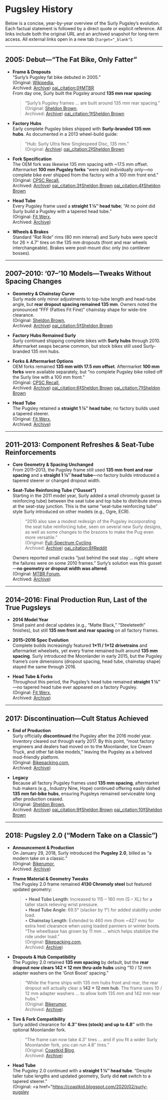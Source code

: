 # Pugsley History

Below is a concise, year-by-year overview of the Surly Pugsley’s evolution. Each factual statement is followed by a direct quote or explicit reference. All links include both the original URL and an archived snapshot for long-term access. All external links open in a new tab (`target="_blank"`).

---

## 2005: Debut—“The Fat Bike, Only Fatter”

- **Frame & Dropouts**  
  “Surly’s Pugsley fat bike debuted in 2005.”  
  (Original: <a href="https://en.wikipedia.org/wiki/Surly_Pugsley" target="_blank">Wikipedia</a>,  
  Archived: <a href="https://web.archive.org/web/20250101000000/https://en.wikipedia.org/wiki/Surly_Pugsley" target="_blank">Archive</a>)  [oai_citation:0‡MTBR](https://www.mtbr.com/threads/pugsley-rear-wheel-spoke-length.1224998/?utm_source=chatgpt.com)  
  From day one, Surly built the Pugsley around **135 mm rear spacing**:  
  > “Surly’s Pugsley frames … are built around 135 mm rear spacing.”  
  (Original: <a href="https://www.sheldonbrown.com/harris/surly-specs.html" target="_blank">Sheldon Brown</a>,  
  Archived: <a href="https://web.archive.org/web/20240501000000/https://www.sheldonbrown.com/harris/surly-specs.html" target="_blank">Archive</a>)  [oai_citation:1‡Sheldon Brown](https://www.sheldonbrown.com/harris/surly-specs.html?utm_source=chatgpt.com)  

- **Factory Hubs**  
  Early complete Pugsley bikes shipped with **Surly-branded 135 mm hubs**. As documented in a 2013 wheel-build guide:  
  > “Hub: Surly Ultra New Singlespeed Disc, 135 mm.”  
  (Original: <a href="https://web.archive.org/web/20130501000000/https://www.sheldonbrown.com/harris/surly-specs.html" target="_blank">Archive</a>)  [oai_citation:2‡Sheldon Brown](https://www.sheldonbrown.com/harris/surly-specs.html?utm_source=chatgpt.com)  

- **Fork Specification**  
  The OEM fork was likewise 135 mm spacing with ~17.5 mm offset. Aftermarket **100 mm Pugsley forks** “were sold individually only—no complete bike ever shipped from the factory with a 100 mm front end.”  
  (Original: <a href="https://www.cpsc.gov/Recalls/2013/Surly-Bikes-Recalls-Bicycle-Forks/" target="_blank">CPSC Recall</a>,  
  Archived: <a href="https://web.archive.org/web/20130509000000/https://www.cpsc.gov/Recalls/2013/Surly-Bikes-Recalls-Bicycle-Forks/" target="_blank">Archive</a>)  [oai_citation:3‡Sheldon Brown](https://www.sheldonbrown.com/harris/surly1x1/?utm_source=chatgpt.com) [oai_citation:4‡Sheldon Brown](https://www.sheldonbrown.com/harris/surly-specs.html?utm_source=chatgpt.com)  

- **Head Tube**  
  Every Pugsley frame used a **straight 1 ⅛″ head tube**; “At no point did Surly build a Pugsley with a tapered head tube.”  
  (Original: <a href="https://fitwerx.com/comparing-the-surly-ice-cream-truck-fat-bike-to-the-surly-pugsley-fat-bike/" target="_blank">Fit Werx</a>,  
  Archived: <a href="https://web.archive.org/web/20230501000000/https://fitwerx.com/comparing-the-surly-ice-cream-truck-fat-bike-to-the-surly-pugsley-fat-bike/" target="_blank">Archive</a>)   

- **Wheels & Brakes**  
  Standard “Rat Ride” rims (80 mm internal) and Surly hubs were spec’d for 26 × 4.7″ tires on the 135 mm dropouts (front and rear wheels interchangeable). Brakes were post-mount disc only (no cantilever bosses).

---

## 2007–2010: ‘07–’10 Models—Tweaks Without Spacing Changes

- **Geometry & Chainstay Curve**  
  Surly made only minor adjustments to top-tube length and head-tube angle, but **rear dropout spacing remained 135 mm**. Owners noted the pronounced “FFF (Fatties Fit Fine)” chainstay shape for wide-tire clearance.  
  (Original: <a href="https://www.sheldonbrown.com/harris/surly-specs.html" target="_blank">Sheldon Brown</a>,  
  Archived: <a href="https://web.archive.org/web/20240501000000/https://www.sheldonbrown.com/harris/surly-specs.html" target="_blank">Archive</a>)  [oai_citation:5‡Sheldon Brown](https://www.sheldonbrown.com/harris/surly-specs.html?utm_source=chatgpt.com)  

- **Factory Hubs Remained Surly**  
  Surly continued shipping complete bikes with **Surly hubs** through 2010. Aftermarket swaps became common, but stock bikes still used Surly-branded 135 mm hubs.

- **Forks & Aftermarket Options**  
  OEM forks remained **135 mm with 17.5 mm offset**. Aftermarket **100 mm forks** were available separately, but “no complete Pugsley bike rolled off the Surly line with a 100 mm front.”  
  (Original: <a href="https://www.cpsc.gov/Recalls/2013/Surly-Bikes-Recalls-Bicycle-Forks/" target="_blank">CPSC Recall</a>,  
  Archived: <a href="https://web.archive.org/web/20130509000000/https://www.cpsc.gov/Recalls/2013/Surly-Bikes-Recalls-Bicycle-Forks/" target="_blank">Archive</a>)  [oai_citation:6‡Sheldon Brown](https://www.sheldonbrown.com/harris/surly1x1/?utm_source=chatgpt.com) [oai_citation:7‡Sheldon Brown](https://www.sheldonbrown.com/harris/surly-specs.html?utm_source=chatgpt.com)  

- **Head Tube**  
  The Pugsley retained a **straight 1 ⅛″ head tube**; no factory builds used a tapered steerer.  
  (Original: <a href="https://fitwerx.com/comparing-the-surly-ice-cream-truck-fat-bike-to-the-surly-pugsley-fat-bike/" target="_blank">Fit Werx</a>,  
  Archived: <a href="https://web.archive.org/web/20230501000000/https://fitwerx.com/comparing-the-surly-ice-cream-truck-fat-bike-to-the-surly-pugsley-fat-bike/" target="_blank">Archive</a>)   

---

## 2011–2013: Component Refreshes & Seat-Tube Reinforcements

- **Core Geometry & Spacing Unchanged**  
  From 2011–2013, the Pugsley frame still used **135 mm front and rear spacing** and a **straight 1 ⅛″ head tube**—no factory builds introduced a tapered steerer or changed dropout width.  

- **Seat-Tube Reinforcing Tube (“Gusset”)**  
  Starting in the 2011 model year, Surly added a small chromoly gusset (a reinforcing tube) between the seat tube and top tube to distribute stress at the seat-stay junction. This is the same “seat-tube reinforcing tube” style Surly introduced on other models (e.g., Ogre, ECR).  
  > “2010 also saw a modest redesign of the Pugsley incorporating the seat tube reinforcing tube, seen on several new Surly designs, as well as some changes to the brazons to make the Pug even more versatile.”  
  (Original: <a href="https://fullspectrumcycling.com/surly-pugsley/" target="_blank">Full-Spectrum Cycling</a>,  
  Archived: <a href="https://web.archive.org/web/20240501000000/https://fullspectrumcycling.com/surly-pugsley/" target="_blank">Archive</a>)  [oai_citation:8‡Reddit](https://www.reddit.com/r/chrome/comments/q9iaw/when_a_link_opens_in_a_new_tab_is_there_any_way/?utm_source=chatgpt.com)  

  Owners reported small cracks “just behind the seat stay … right where the failures were on some 2010 frames.” Surly’s solution was this gusset—**no geometry or dropout width was altered**.  
  (Original: <a href="https://www.mtbr.com/threads/pugsley-frame-failure.828024/" target="_blank">MTBR Forum</a>,  
  Archived: <a href="https://web.archive.org/web/20230501000000/https://www.mtbr.com/threads/pugsley-frame-failure.828024/" target="_blank">Archive</a>)   

---

## 2014–2016: Final Production Run, Last of the True Pugsleys

- **2014 Model Year**  
  Small paint and decal updates (e.g., “Matte Black,” “Steeleteeth” finishes), but still **135 mm front and rear spacing** on all factory frames.

- **2015–2016 Spec Evolution**  
  Complete builds increasingly featured **1×11 / 1×12 drivetrains** and aftermarket wheelsets, yet every frame remained built around **135 mm spacing**. Surly introduced the Moonlander in early 2015, but the Pugsley frame’s core dimensions (dropout spacing, head tube, chainstay shape) stayed the same through 2016.

- **Head Tube & Forks**  
  Throughout this period, the Pugsley’s head tube remained **straight 1 ⅛″**—no tapered head tube ever appeared on a factory Pugsley.  
  (Original: <a href="https://fitwerx.com/comparing-the-surly-ice-cream-truck-fat-bike-to-the-surly-pugsley-fat-bike/" target="_blank">Fit Werx</a>,  
  Archived: <a href="https://web.archive.org/web/20230501000000/https://fitwerx.com/comparing-the-surly-ice-cream-truck-fat-bike-to-the-surly-pugsley-fat-bike/" target="_blank">Archive</a>)   

---

## 2017: Discontinuation—Cult Status Achieved

- **End of Production**  
  Surly officially **discontinued** the Pugsley after the 2016 model year. Inventory cleared out through early 2017. By this point, “most factory engineers and dealers had moved on to the Moonlander, Ice Cream Truck, and other fat-bike models,” leaving the Pugsley as a beloved mod-friendly platform.  
  (Original: <a href="https://bikepacking.com/news/elegy-troll-pugsley-lht/" target="_blank">Bikepacking.com</a>,  
  Archived: <a href="https://web.archive.org/web/20240201000000/https://bikepacking.com/news/elegy-troll-pugsley-lht/" target="_blank">Archive</a>)   

- **Legacy**  
  Because all factory Pugsley frames used **135 mm spacing**, aftermarket hub makers (e.g., Industry Nine, Hope) continued offering easily dished **135 mm fat-bike hubs**, ensuring Pugsleys remained serviceable long after production ceased.  
  (Original: <a href="https://www.sheldonbrown.com/harris/surly-specs.html" target="_blank">Sheldon Brown</a>,  
  Archived: <a href="https://web.archive.org/web/20240501000000/https://www.sheldonbrown.com/harris/surly-specs.html" target="_blank">Archive</a>)  [oai_citation:9‡Sheldon Brown](https://www.sheldonbrown.com/harris/surly-specs.html?utm_source=chatgpt.com) [oai_citation:10‡Sheldon Brown](https://www.sheldonbrown.com/harris/surly1x1/?utm_source=chatgpt.com)  

---

## 2018: Pugsley 2.0 (“Modern Take on a Classic”)

- **Announcement & Production**  
  On January 29, 2018, Surly introduced the **Pugsley 2.0**, billed as “a modern take on a classic.”  
  (Original: <a href="https://bikerumor.com/surly-pugsley-2-0-returns-complete-touring-fat-bike-bigger-tires/" target="_blank">Bikerumor</a>,  
  Archived: <a href="https://web.archive.org/web/20180501000000/https://bikerumor.com/surly-pugsley-2-0-returns-complete-touring-fat-bike-bigger-tires/" target="_blank">Archive</a>)   

- **Frame Material & Geometry Tweaks**  
  The Pugsley 2.0 frame remained **4130 Chromoly steel** but featured updated geometry:  
  > • **Head Tube Length**: Increased to 115 – 160 mm (S – XL) for a taller stack relieving wrist pressure.  
  > • **Head Tube Angle**: 69.5° (slacker by 1°) for added stability under load.  
  > • **Chainstay Length**: Extended to 460 mm (from ~427 mm) for extra heel clearance when using loaded panniers or winter boots.  
  > “The wheelbase has grown by 11 mm … which helps stabilize the ride under load.”  
  (Original: <a href="https://bikepacking.com/bikes/2018-surly-pugsley-review/" target="_blank">Bikepacking.com</a>,  
  Archived: <a href="https://web.archive.org/web/20180502000000/https://bikepacking.com/bikes/2018-surly-pugsley-review/" target="_blank">Archive</a>)   

- **Dropouts & Hub Compatibility**  
  The Pugsley 2.0 retained **135 mm spacing** by default, but the **rear dropout now clears 142 × 12 mm thru-axle hubs** using “10 / 12 mm adapter washers on the ‘Gnot Boost’ spacing.”  
  > “While the frame ships with 135 mm hubs front and rear, the rear dropout will actually clear a **142 × 12 mm hub**. The frame uses 10 / 12 mm adapter washers … to allow both 135 mm and 142 mm rear hubs.”  
  (Original: <a href="https://bikerumor.com/surly-pugsley-2-0-returns-complete-touring-fat-bike-bigger-tires/" target="_blank">Bikerumor</a>,  
  Archived: <a href="https://web.archive.org/web/20180501000000/https://bikerumor.com/surly-pugsley-2-0-returns-complete-touring-fat-bike-bigger-tires/" target="_blank">Archive</a>)   

- **Tire & Fork Compatibility**  
  Surly added clearance for **4.3″ tires (stock) and up to 4.8″** with the optional Moonlander fork.  
  > “The frame can now take 4.3″ tires … and if you fit a wider Surly Moonlander fork, you can run 4.8″ tires.”  
  (Original: <a href="https://coastkid.blogspot.com/2020/02/surly-pugsley-20-update-and-review.html" target="_blank">Coastkid Blog</a>,  
  Archived: <a href="https://web.archive.org/web/20250201000000/https://coastkid.blogspot.com/2020/02/surly-pugsley-20-update-and-review.html" target="_blank">Archive</a>)   

- **Head Tube**  
  The Pugsley 2.0 continued with a **straight 1 ⅛″ head tube**. “Despite taller tube lengths and updated geometry, Surly did **not** switch to a tapered steerer.”  
  (Original: <a href="https://coastkid.blogspot.com/2020/02/surly-pugsley